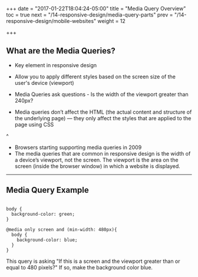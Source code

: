 +++
date = "2017-01-22T18:04:24-05:00"
title = "Media Query Overview"
toc = true
next = "/14-responsive-design/media-query-parts"
prev = "/14-responsive-design/mobile-websites"
weight = 12

+++

## What are the Media Queries?

- Key element in responsive design

- Allow you to apply different styles based on the screen size of the user's device (viewport)

- Media Queries ask questions - Is the width of the viewport greater than 240px?

- Media queries don’t affect the HTML (the actual content and structure of the underlying page) — they only affect the styles that are applied to the page using CSS


^
- Browsers starting supporting media queries in 2009
- The media queries that are common in responsive design is the width of a device’s viewport, not the screen. The viewport
is the area on the screen (inside the browser window) in which a website is displayed.

---

## Media Query Example

```

body {
  background-color: green;
}

@media only screen and (min-width: 480px){
  body {
    background-color: blue;
  }
}

```

This query is asking "If this is a screen and the viewport greater than or equal to 480 pixels?" If so, make the background color blue.


